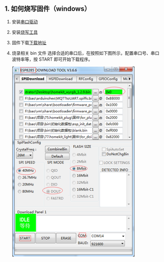 ## 1. 如何烧写固件（windows）
1. 安装[串口驱动](https://github.com/SmartArduino/DoHome/tree/master/DoHome_HomeKit_Moon_Light/Drive)
2. 安装[烧写工具](http://espressif.com/en/support/download/other-tools)
3. 固件下载[下载地址](https://github.com/SmartArduino/DoHome/tree/master/DoHome_HomeKit_Temperature_Humidity_Sensor/Firmware)
4. 烧录相关 bin 文件
选择合适的串口后，在按照如下图所示，配置串口号、串口波特率等，按 START 即可开始下载程序。


    <img src="../README_IMAGE/3.png" width="400" />
